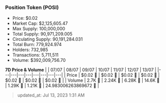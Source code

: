 
  ### Position Token (POSI)
  - Price: $0.02
  - Market Cap: $2,125,605.47
  - Max Supply: 100,000,000
  - Total Supply: 90,971,209.005
  - Circulating Supply: 90,191,284.031
  - Total Burn: 779,924.974
  - Holders: 732,985
  - Transactions: 5,711,511
  - Volume: $392,009,756.70

  **7D Price & Volume**
  | | 07&#x2F;07 | 08&#x2F;07 | 09&#x2F;07 | 10&#x2F;07 | 11&#x2F;07 | 12&#x2F;07 | 13&#x2F;07 |
  |---|---|---|---|---|---|---|---|
  | Price | $0.02 🚀 | $0.02 🚀 | $0.02 🔻 | $0.02 🚀 | $0.02 🔻 | $0.02 🔻 | $0.02 🔻 |
  | Volume | 2.7K 🔻 | 2.24K 🔻 | 6.28K 🚀 | 14.6K 🚀 | 1.29K 🔻 | 1.21K 🔻 | 24.983006263869672 🔻 |

  > updated_at: Jul 13, 2023 1:31 AM

